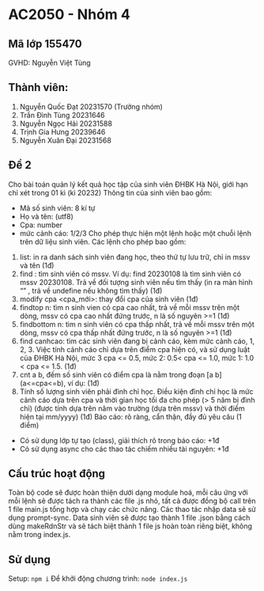 # AC2050 - Nhóm 4
## Mã lớp 155470
GVHD: Nguyễn Việt Tùng

## Thành viên:
1. Nguyễn Quốc Đạt 20231570 (Trưởng nhóm)
2. Trần Đình Tùng 20231646
3. Nguyễn Ngọc Hải 20231588
4. Trịnh Gia Hưng 20239646
5. Nguyễn Xuân Đại 20231568

## Đề 2
Cho bài toán quản lý kết quả học tập của sinh viên ĐHBK Hà Nội, giới hạn chỉ xét trong 01 kì (kì 20232)
Thông tin của sinh viên bao gồm:
-	Mã số sinh viên: 8 kí tự
-	Họ và tên: (utf8)
-	Cpa: number
-	mức cảnh cáo: 1/2/3
Cho phép thực hiện một lệnh hoặc một chuỗi lệnh trên dữ liệu sinh viên. Các lệnh cho phép bao gồm:
1.	list: in ra danh sách sinh viên đang học, theo thứ tự lưu trữ, chỉ in mssv và tên (1đ)
2.	find <mssv>: tìm sinh viên có mssv. Ví dụ: find 20230108 là tìm sinh viên có mssv 20230108. Trả về đối tượng sinh viên nếu tìm thấy (in ra màn hình <mssv> “<hoten>” <cpa> <canhcao>, trả về undefine nếu không tìm thấy) (1đ)
3.	modify cpa <mssv> <cpa_mới>: thay đổi cpa của sinh viên (1đ)
4.	findtop n: tìm n sinh vien có cpa cao nhất, trả về mỗi mssv trên một dòng, mssv có cpa cao nhất đứng trước, n là số nguyên >=1 (1đ)
5.	findbottom n: tìm n sinh viên có cpa thấp nhất, trả về mỗi mssv trên một dòng, mssv có cpa thấp nhất đứng trước, n là số nguyên >=1 (1đ)
6.	find canhcao: tìm các sinh viên đang bị cảnh cáo, kèm mức cảnh cáo, 1, 2, 3. Việc tính cảnh cáo chỉ dựa trên điểm cpa hiện có, và sử dụng luật của ĐHBK Hà Nội, mức 3 cpa <= 0.5, mức 2: 0.5< cpa <= 1.0, mức 1: 1.0 < cpa <= 1.5. (1đ)
7.	cnt a b, đếm số sinh viên có điểm cpa là nằm trong đoạn [a b] (a<=cpa<=b), ví dụ: (1đ)
8.	Tính số lượng sinh viên phải đình chỉ học. Điều kiện đình chỉ học là mức cảnh cáo dựa trên cpa và thời gian học tối đa cho phép (> 5 năm bị đình chỉ) (được tính dựa trên năm vào trường (dựa trên mssv) và thời điểm hiện tại mm/yyyy) (1đ)
Báo cáo: rõ ràng, cẩn thận, đầy đủ yêu câu (1 điểm)
-	Có sử dụng lớp tự tạo (class), giải thích rõ trong báo cáo: +1đ
-	Có sử dụng async cho các thao tác chiếm nhiều tài nguyên:  +1đ

## Cấu trúc hoạt động
Toàn bộ code sẽ được hoàn thiện dưới dạng module hoá, mỗi câu ứng với mỗi lệnh sẽ được tách ra thành các file .js nhỏ, tất cả được đồng bộ call trên 1 file main.js tổng hợp và chạy các chức năng.
Các thao tác nhập data sẽ sử dụng prompt-sync.
Data sinh viên sẽ được tạo thành 1 file .json bằng cách dùng makeRdnStr và sẽ tách biệt thành 1 file js hoàn toàn riêng biệt, không nằm trong index.js.

## Sử dụng
Setup: `npm i`
Để khởi động chương trình: `node index.js`

